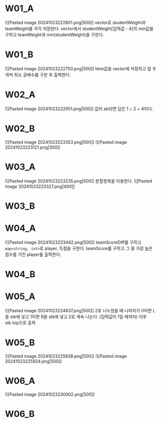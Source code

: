 # W01_A
![[Pasted image 20241023222801.png|500]]
vector로 studentWeight과 teamWeight를 각각 저장한다.
vector에서 studentWeight\[입력값 - A]의 min값을 구하고
teamWeight과 min(studentWeight)을 구한다.
# W01_B
![[Pasted image 20241023222750.png|500]]
time값을 vector에 저장하고 
앞 두개씩 최소 공배수를 구한 후 출력한다.
# W02_A
![[Pasted image 20241023222951.png|500]]
값이 ab라면 답은 1 + 2 + 4이다.
# W02_B
![[Pasted image 20241023223353.png|500]]
![[Pasted image 20241023223121.png|300]]
# W03_A
![[Pasted image 20241023223235.png|500]]
분할정복을 이용한다.
![[Pasted image 20241023223327.png|400]]

# W03_B

# W04_A
![[Pasted image 20241023223442.png|500]]
teamScoreDiff를 구하고
`map<string, int>`로 player, 득점을 구한다.
teamScore를 구하고 그 중 가장 높은 점수를 가진 player를 출력한다.
# W04_B

# W05_A
![[Pasted image 20241023224837.png|500]]
2로 나누었을 때 나머지가 0이면 L을 stk에 넣고 1이면 R을 stk에 넣고 2로 계속 나눈다. (입력값이 1일 때까지)
이후 stk.top으로 출력
# W05_B
![[Pasted image 20241023225838.png|500]]
![[Pasted image 20241023225924.png|500]]
# W06_A
![[Pasted image 20241023230002.png|500]]

# W06_B
